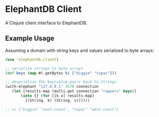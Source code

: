 # ElephantDB Client

A Clojure client interface to ElephantDB.

## Example Usage

Assuming a domain with string keys and values serialized to byte
arrays:

```clojure
(use 'elephantdb.client)

;; serialize strings to byte arrays
(def keys (map #(.getBytes %) ["biggie" "tupac"]))

;; deserialize the key/value pairs back to Strings
(with-elephant "127.0.0.1" 3578 connection
   (let [results-map (multi-get connection "rappers" keys)]
       (into {} (for [[k v] results-map]
         [(String. k) (String. v)]))))

;; => {"biggie" "east-coast", "tupac" "west-coast"}
```
